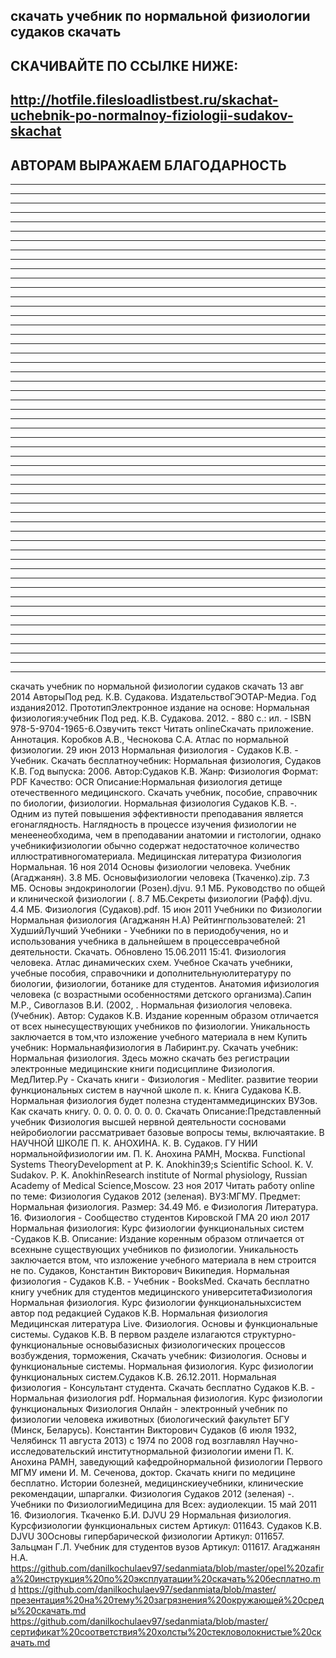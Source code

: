скачать учебник по нормальной физиологии судаков скачать
--------------------------------------------------
СКАЧИВАЙТЕ ПО ССЫЛКЕ НИЖЕ:
--------------------------------------------------
http://hotfile.filesloadlistbest.ru/skachat-uchebnik-po-normalnoy-fiziologii-sudakov-skachat
--------------------------------------------------
АВТОРАМ ВЫРАЖАЕМ БЛАГОДАРНОСТЬ
--------------------------------------------------
--------------------------------------------------
--------------------------------------------------
--------------------------------------------------
--------------------------------------------------
--------------------------------------------------
--------------------------------------------------
--------------------------------------------------
--------------------------------------------------
--------------------------------------------------
--------------------------------------------------
--------------------------------------------------
--------------------------------------------------
--------------------------------------------------
--------------------------------------------------
--------------------------------------------------
--------------------------------------------------
--------------------------------------------------
--------------------------------------------------
--------------------------------------------------
--------------------------------------------------
--------------------------------------------------
--------------------------------------------------
--------------------------------------------------
--------------------------------------------------
--------------------------------------------------
--------------------------------------------------
--------------------------------------------------
--------------------------------------------------
--------------------------------------------------
--------------------------------------------------
--------------------------------------------------
--------------------------------------------------
--------------------------------------------------
--------------------------------------------------
--------------------------------------------------
--------------------------------------------------
--------------------------------------------------
--------------------------------------------------
--------------------------------------------------
--------------------------------------------------
--------------------------------------------------
--------------------------------------------------
--------------------------------------------------
--------------------------------------------------
--------------------------------------------------
--------------------------------------------------
--------------------------------------------------
--------------------------------------------------
--------------------------------------------------
--------------------------------------------------
--------------------------------------------------
--------------------------------------------------
--------------------------------------------------
скачать учебник по нормальной физиологии судаков скачать 13 авг 2014  АвторыПод ред. К.В. Судакова. ИздательствоГЭОТАР-Медиа. Год издания2012. ПрототипЭлектронное издание на основе: Нормальная физиология:учебник  Под ред. К.В. Судакова. 2012. - 880 с.: ил. - ISBN 978-5-9704-1965-6.Озвучить текст  Читать onlineСкачать приложение. Аннотация. Коробков А.В., Чеснокова С.А. Атлас по нормальной физиологии. 29 июн 2013  Нормальная физиология - Судаков К.В. - Учебник. Скачать бесплатноучебник: Нормальная физиология, Судаков К.В. Год выпуска: 2006. Автор:Судаков К.В. Жанр: Физиология Формат: PDF Качество: OCR Описание:Нормальная физиология  детище отечественного медицинского. Скачать учебник, пособие, справочник по биологии, физиологии. Нормальная физиология Судаков К.В. -. Одним из путей повышения эффективности преподавания является егонаглядность. Наглядность в процессе изучения физиологии не менеенеобходима, чем в преподавании анатомии и гистологии, однако учебникифизиологии обычно содержат недостаточное количество иллюстративногоматериала. Медицинская литература  Физиология  Нормальная. 16 ноя 2014  Основы физиологии человека. Учебник (Агаджанян). 3.8 МБ. Основыфизиологии человека (Ткаченко).zip. 7.3 МБ. Основы эндокринологии (Розен).djvu. 9.1 МБ. Руководство по общей и клинической физиологии (. 8.7 МБ.Секреты физиологии (Рафф).djvu. 4.4 МБ. Физиология (Судаков).pdf. 15 июн 2011  Учебники по Физиологии Нормальная физиология (Агаджанян Н.А) Рейтингпользователей:  21 ХудшийЛучший  Учебники - Учебники по  в периодобучения, но и использования учебника в дальнейшем  в процессеврачебной деятельности. Скачать. Обновлено 15.06.2011 15:41. Физиология человека. Атлас динамических схем. Учебное
Скачать учебники, учебные пособия, справочники и дополнительнуюлитературу по биологии, физиологии, ботанике для студентов.  Анатомия ифизиология человека (с возрастными особенностями детского организма).Сапин М.Р., Сивоглазов В.И. (2002, . Нормальная физиология человека. (Учебник). Автор: Судаков К.В. Издание коренным образом отличается от всех нынесуществующих учебников по физиологии. Уникальность заключается в том,что изложение учебного материала в нем  Купить учебник: Нормальнаяфизиология в Лабиринт.ру. Скачать учебник: Нормальная физиология. Здесь можно скачать без регистрации электронные медицинские книги подисциплине Физиология. МедЛитер.Ру - Скачать книги - Физиология - Medliter. развитие теории функциональных систем в научной школе п. к. Книга Судакова К.В. Нормальная физиология будет полезна студентаммедицинских ВУЗов. Как скачать книгу. 0. 0. 0. 0. 0. 0. 0. Скачать  Описание:Представленный учебник Физиология высшей нервной деятельности сосновами нейробиологии рассматривает базовые вопросы темы, включаятакие. В НАУЧНОЙ ШКОЛЕ П. К. АНОХИНА. К. В. Судаков. ГУ НИИ нормальнойфизиологии им. П. К. Анохина РАМН, Москва. Functional Systems TheoryDevelopment at P. K. Anokhin39;s Scientific School. K. V. Sudakov. P. K. AnokhinResearch institute of Normal physiology, Russian Academy of Medical Science,Moscow. 23 ноя 2017  Читать работу online по теме: Физиология Судаков 2012 (зеленая). ВУЗ:МГМУ. Предмет: Нормальная физиология. Размер: 34.49 Mб. е Физиология  Литература. 16. Физиология - Сообщество студентов Кировской ГМА
20 июл 2017  Нормальная физиология: Курс физиологии функциональных систем -Судаков К.В.  Описание: Издание коренным образом отличается от всехныне существующих учебников по физиологии. Уникальность заключается втом, что изложение учебного материала в нем строится не по. Судаков, Константин Викторович  Википедия. Нормальная физиология - Судаков К.В. - Учебник - BooksMed. Скачать бесплатно книгу учебник для студентов медицинского университетаФизиология Нормальная физиология. Курс физиологии функциональныхсистем автор под редакцией Судаков К.В. Нормальная физиология  Медицинская литература Live. Физиология. Основы и функциональные системы. Судаков К.В. В первом разделе излагаются структурно-функциональные основыбазисных физиологических процессов  возбуждения, торможения, Скачать учебник: Физиология. Основы и функциональные системы. Нормальная физиология. Курс физиологии функциональных систем.Судаков К.В. 26.12.2011. Нормальная физиология - Консультант студента. Скачать бесплатно Судаков К.В. - Нормальная физиология pdf. Нормальная физиология. Курс физиологии функциональных
Физиология Онлайн - электронный учебник по физиологии человека иживотных (биологический факультет БГУ (Минск, Беларусь). Константин Викторович Судаков (6 июля 1932, Челябинск  11 августа 2013)  с 1974 по 2008 год возглавлял Научно-исследовательский институтнормальной физиологии имени П. К. Анохина РАМН, заведующий кафедройнормальной физиологии Первого МГМУ имени И. М. Сеченова, доктор. Скачать книги по медицине бесплатно. Истории болезней, медицинскиеучебники, клинические рекомендации, шпаргалки. Физиология Судаков 2012 (зеленая) -. Учебники по ФизиологииМедицина для Всех: аудиолекции. 15 май 2011  16. Физиология.  Ткаченко Б.И. DJVU 29 Нормальная физиология. Курсфизиологии функциональных систем Артикул: 011643. Судаков К.В. DJVU 30Основы гипербарической физиологии Артикул: 011657. Зальцман Г.Л. Учебник для студентов вузов Артикул: 011617. Агаджанян Н.А.
https://github.com/danilkochulaev97/sedanmiata/blob/master/opel%20zafira%20инструкция%20по%20эксплуатации%20скачать%20бесплатно.md
https://github.com/danilkochulaev97/sedanmiata/blob/master/презентация%20на%20тему%20загрязнения%20окружающей%20среды%20скачать.md
https://github.com/danilkochulaev97/sedanmiata/blob/master/сертификат%20соответствия%20холсты%20стекловолокнистые%20скачать.md